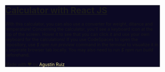 <div style="background-color: #0C0924;">
<h1><u>Calculator with React JS</u></h1>

With this calculator, you can also use a converter for weight, ditance and temperature! Concerning the calculator, you'll see a keyboard icon at the top of the screen. Hover it to see that you can click it and use your own keyboard for the calculations!
If you use CodeSpaces to open the repository, use <i>$ npm run preview</i> command in the terminal to visualize it in a seperate browser tab locally. You may also need to run <i>$ npm run build</i> beforehand.

Made with ♥ by <a href="https://github.com/GoldenDrk" target="_blank" style="text-decoration: none; color: khaki;">Agustín Ruiz</a>
</div>
